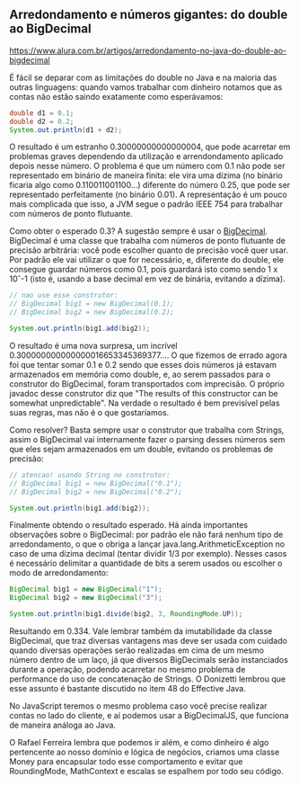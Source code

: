 
## Arredondamento e números gigantes: do double ao BigDecimal
https://www.alura.com.br/artigos/arredondamento-no-java-do-double-ao-bigdecimal

É fácil se deparar com as limitações do double no Java e na maioria das outras linguagens: quando vamos trabalhar com dinheiro notamos que as contas não estão saindo exatamente como esperávamos:

```java
double d1 = 0.1; 
double d2 = 0.2; 
System.out.println(d1 + d2);
```
O resultado é um estranho 0.30000000000000004, que pode acarretar em problemas graves dependendo da utilização e arrendondamento aplicado depois nesse número. O problema é que um número com 0.1 não pode ser representado em binário de maneira finita: ele vira uma dízima (no binário ficaria algo como 0.110011001100...) diferente do número 0.25, que pode ser representado perfeitamente (no binário 0.01). A representação é um pouco mais complicada que isso, a JVM segue o padrão IEEE 754 para trabalhar com números de ponto flutuante.

Como obter o esperado 0.3? A sugestão sempre é usar o [BigDecimal](http://download.oracle.com/docs/cd/E17409_01/javase/6/docs/api/java/math/BigDecimal.html). BigDecimal é uma classe que trabalha com números de ponto flutuante de precisão arbitrária: você pode escolher quanto de precisão você quer usar. Por padrão ele vai utilizar o que for necessário, e, diferente do double, ele consegue guardar números como 0.1, pois guardará isto como sendo 1 x 10ˆ-1 (isto é, usando a base decimal em vez de binária, evitando a dízima).

```java
// nao use esse construtor: 
// BigDecimal big1 = new BigDecimal(0.1); 
// BigDecimal big2 = new BigDecimal(0.2);

System.out.println(big1.add(big2));
```
O resultado é uma nova surpresa, um incrível 0.300000000000000016653345369377.... O que fizemos de errado agora foi que tentar somar 0.1 e 0.2 sendo que esses dois números já estavam armazenados em memória como double, e, ao serem passados para o construtor do BigDecimal, foram transportados com imprecisão. O próprio javadoc desse construtor diz que "The results of this constructor can be somewhat unpredictable". Na verdade o resultado é bem previsível pelas suas regras, mas não é o que gostaríamos.

Como resolver? Basta sempre usar o construtor que trabalha com Strings, assim o BigDecimal vai internamente fazer o parsing desses números sem que eles sejam armazenados em um double, evitando os problemas de precisão:

```java
// atencao! usando String no construtor: 
// BigDecimal big1 = new BigDecimal("0.1");
// BigDecimal big2 = new BigDecimal("0.2");

System.out.println(big1.add(big2));
```

Finalmente obtendo o resultado esperado. Há ainda importantes observações sobre o BigDecimal: por padrão ele não fará nenhum tipo de arredondamento, o que o obriga a lançar java.lang.ArithmeticException no caso de uma dízima decimal (tentar dividir 1/3 por exemplo). Nesses casos é necessário delimitar a quantidade de bits a serem usados ou escolher o modo de arredondamento:

```java
BigDecimal big1 = new BigDecimal("1");
BigDecimal big2 = new BigDecimal("3");

System.out.println(big1.divide(big2, 3, RoundingMode.UP));
```

Resultando em 0.334. Vale lembrar também da imutabilidade da classe BigDecimal, que traz diversas vantagens mas deve ser usada com cuidado quando diversas operações serão realizadas em cima de um mesmo número dentro de um laço, já que diversos BigDecimals serão instanciados durante a operação, podendo acarretar no mesmo problema de performance do uso de concatenação de Strings. O Donizetti lembrou que esse assunto é bastante discutido no item 48 do Effective Java.

No JavaScript teremos o mesmo problema caso você precise realizar contas no lado do cliente, e aí podemos usar a BigDecimalJS, que funciona de maneira análoga ao Java.

O Rafael Ferreira lembra que podemos ir além, e como dinheiro é algo pertencente ao nosso domínio e lógica de negócios, criamos uma classe Money para encapsular todo esse comportamento e evitar que RoundingMode, MathContext e escalas se espalhem por todo seu código.